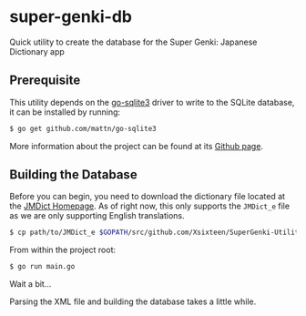 # super-genki-db

Quick utility to create the database for the Super Genki: Japanese Dictionary app

## Prerequisite
This utility depends on the [go-sqlite3](https://github.com/mattn/go-sqlite3) driver to write to the SQLite database, it can be installed by running:
```bash
$ go get github.com/mattn/go-sqlite3
```
More information about the project can be found at its [Github page](https://github.com/mattn/go-sqlite3).

## Building the Database
Before you can begin, you need to download the dictionary file located at the [JMDict Homepage](http://edrdg.org/jmdict/j_jmdict.html). As of right now, this only supports the `JMDict_e` file as we are only supporting English translations.

```bash
$ cp path/to/JMDict_e $GOPATH/src/github.com/Xsixteen/SuperGenki-Utilities/data/.
```

From within the project root:
```bash
$ go run main.go
```
Wait a bit...

Parsing the XML file and building the database takes a little while.
